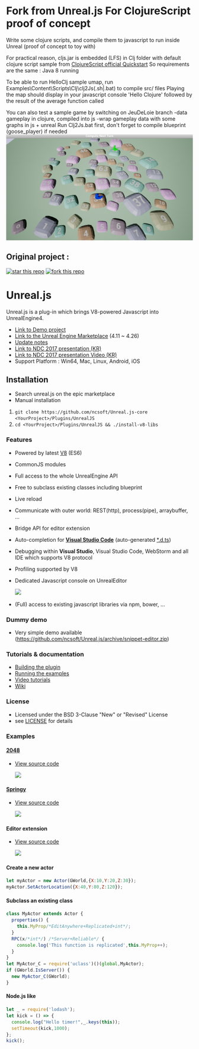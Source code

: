 # Fork from Unreal.js For ClojureScript proof of concept

Write some clojure scripts, and compile them to javascript to run inside Unreal (proof of concept to toy with)

For practical reason, cljs.jar is embedded (LFS) in Clj folder with default clojure script sample from [ClojureScript official Quickstart](https://clojurescript.org/guides/quick-start)
So requirements are the same : Java 8 running 

To be able to run HelloClj sample umap, run Examples\Content\Scripts\Clj\clj2Js(.sh|.bat) to compile src/ files
Playing the map should display in your javascript console 'Hello Clojure' followed by the result of the average function called

You can also test a sample game by switching on JeuDeLoie branch
-data gameplay in clojure, compiled into js
-wrap gameplay data with some graphs in js + unreal
Run Clj2Js.bat first, don't forget to compile blueprint (goose_player) if needed
![Capture](./JeuDeLoie.png)


## Original project : 

[![star this repo](http://githubbadges.com/star.svg?user=ncsoft&repo=Unreal.js&style=default)](https://github.com/ncsoft/Unreal.js)
[![fork this repo](http://githubbadges.com/fork.svg?user=ncsoft&repo=Unreal.js&style=default)](https://github.com/ncsoft/Unreal.js/fork)
# Unreal.js 

Unreal.js is a plug-in which brings V8-powered Javascript into UnrealEngine4. 

- [Link to Demo project](https://github.com/ncsoft/Unreal.js-demo)
- [Link to the Unreal Engine Marketplace](https://www.unrealengine.com/marketplace/unrealjs) (4.11 ~ 4.26)
- [Update notes](https://github.com/ncsoft/Unreal.js/wiki/Update-notes)
- [Link to NDC 2017 presentation (KR)](https://www.slideshare.net/crocuis/unrealjs-ue4-75499471)
- [Link to NDC 2017 presentation Video (KR)](http://ndc.vod.nexoncdn.co.kr/NDC2017/videos/NDC2017_0114.mp4)
- Support Platform : Win64, Mac, Linux, Android, iOS 

## Installation

- Search unreal.js on the epic marketplace 
- Manual installation
 1. `git clone https://github.com/ncsoft/Unreal.js-core <YourProject>/Plugins/UnrealJS`
 2. `cd <YourProject>/Plugins/UnrealJS && ./install-v8-libs`

### Features
- Powered by latest [V8](http://v8project.blogspot.kr/) (ES6)
- CommonJS modules
- Full access to the whole UnrealEngine API
- Free to subclass existing classes including blueprint
- Live reload
- Communicate with outer world: REST(http), process(pipe), arraybuffer, ...
- Bridge API for editor extension
- Auto-completion for [**Visual Studio Code**](https://code.visualstudio.com/) (auto-generated [*.d.ts](http://definitelytyped.org/))
- Debugging within **Visual Studio**, Visual Studio Code, WebStorm and all IDE which supports V8 protocol
- Profiling supported by V8
- Dedicated Javascript console on UnrealEditor

  ![](https://github.com/ncsoft/Unreal.js/blob/master/doc/images/UnrealJs_JavascriptConsole.gif) 

- (Full) access to existing javascript libraries via npm, bower, ...

### Dummy demo 
- Very simple demo available (https://github.com/ncsoft/Unreal.js/archive/snippet-editor.zip)

### Tutorials & documentation

- [Building the plugin](https://github.com/ncsoft/Unreal.js/wiki/Building-the-plugin)
- [Running the examples](https://github.com/ncsoft/Unreal.js/wiki/Running-the-examples)
- [Video tutorials](https://github.com/ncsoft/Unreal.js/wiki/Video-tutorials)
- [Wiki](https://github.com/ncsoft/Unreal.js/wiki)
 
### License
- Licensed under the BSD 3-Clause "New" or "Revised" License 
- see [LICENSE](https://github.com/ncsoft/Unreal.js/blob/master/LICENSE) for details

### Examples

#### [2048](https://github.com/gabrielecirulli/2048)
- [View source code](https://github.com/ncsoft/Unreal.js/blob/master/Examples/Content/Scripts/2048/)

  ![](https://github.com/ncsoft/Unreal.js/blob/master/doc/images/UnrealJs_example_2048.gif)

#### [Springy](http://getspringy.com)
- [View source code](https://github.com/ncsoft/Unreal.js/blob/master/Examples/Content/Scripts/helloSpringy.js)

  ![](https://github.com/ncsoft/Unreal.js/blob/master/doc/images/UnrealJs_springy.gif)

#### Editor extension
- [View source code](https://github.com/ncsoft/Unreal.js/blob/master/Examples/Content/Scripts/extension-spiralGenerator.js)

  ![](https://github.com/ncsoft/Unreal.js/blob/master/doc/images/UnrealJs_editor.gif)
  
#### Create a new actor
```js
let myActor = new Actor(GWorld,{X:10,Y:20,Z:30});
myActor.SetActorLocation({X:40,Y:80,Z:120});
```

#### Subclass an existing class
```js
class MyActor extends Actor {
  properties() {
    this.MyProp/*EditAnywhere+Replicated+int*/;
  }
  RPC(x/*int*/) /*Server+Reliable*/ {
    console.log('This function is replicated',this.MyProp++);
  }
}
let MyActor_C = require('uclass')()(global,MyActor);
if (GWorld.IsServer()) { 
  new MyActor_C(GWorld);
}
```

#### Node.js like 
```js
let _ = require('lodash');
let kick = () => {
  console.log("Hello timer!",_.keys(this));
  setTimeout(kick,1000);
};
kick();
```
